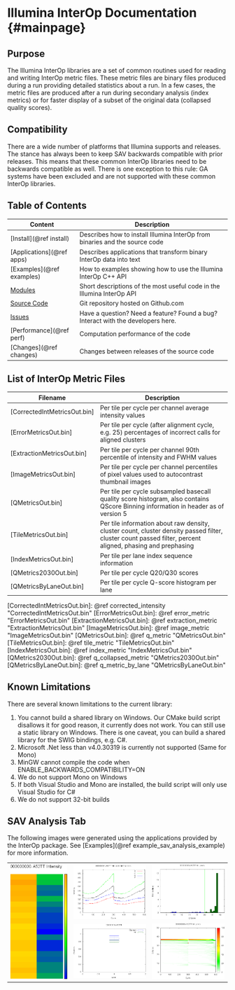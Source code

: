 Illumina InterOp Documentation                         {#mainpage}
==============================

Purpose
-------

The Illumina InterOp libraries are a set of common routines used for reading and writing InterOp metric files.  These
metric files are binary files produced during a run providing detailed statistics about a run.  In a few cases, the 
metric files are produced after a run during secondary analysis (index metrics) or for faster display of a subset of 
the original data (collapsed quality scores).

Compatibility
-------------

There are a wide number of platforms that Illumina supports and releases.  The stance has always been to keep SAV 
backwards compatible with prior releases.  This means that these common InterOp libraries need to be backwards 
compatible as well.  There is one exception to this rule: GA systems have been excluded and are not supported with 
these common InterOp libraries.

Table of Contents
-----------------

| Content                       | Description                                                                          |
| ----------------------------- | -------------------------------------------------------------------------------------|
| [Install](@ref install)       | Describes how to install Illumina InterOp from binaries and the source code          |
| [Applications](@ref apps)     | Describes applications that transform binary InterOp data into text                  |
| [Examples](@ref examples)     | How to examples showing how to use the Illumina InterOp C++ API                      |
| [Modules](modules.html)       | Short descriptions of the most useful code in the Illumina InterOp API               |
| [Source Code]                 | Git repository hosted on Github.com                                                  |
| [Issues]                      | Have a question? Need a feature? Found a bug? Interact with the developers here.     |
| [Performance](@ref perf)      | Computation performance of the code                                                  |
| [Changes](@ref changes)       | Changes between releases of the source code                                          |

[Source Code]: https://github.com/Illumina/interop
[Issues]: https://github.com/Illumina/interop/issues

List of InterOp Metric Files
----------------------------

| Filename                      | Description                                                                                                                                                   |
| ----------------------------- | ------------------------------------------------------------------------------------------------------------------------------------------------------------- |
| [CorrectedIntMetricsOut.bin]  | Per tile per cycle per channel average intensity values                                                                                                       |
| [ErrorMetricsOut.bin]         | Per tile per cycle (after alignment cycle, e.g. 25) percentages of incorrect calls for aligned clusters                                                       |
| [ExtractionMetricsOut.bin]    | Per tile per cycle per channel 90th percentile of intensity and FWHM values                                                                                   |
| [ImageMetricsOut.bin]         | Per tile per cycle per channel percentiles of pixel values used to autocontrast thumbnail images                                                              |
| [QMetricsOut.bin]             | Per tile per cycle subsampled basecall quality score histogram, also contains QScore Binning information in header as of version 5                            |
| [TileMetricsOut.bin]          | Per tile information about raw density, cluster count, cluster density passed filter, cluster count passed filter, percent aligned, phasing and prephasing    |
| [IndexMetricsOut.bin]         | Per tile per lane index sequence information                                                                                                                  |
| [QMetrics2030Out.bin]         | Per tile per cycle Q20/Q30 scores                                                                                                                             |
| [QMetricsByLaneOut.bin]       | Per tile per cycle Q-score histogram per lane                                                                                                                 |

[CorrectedIntMetricsOut.bin]: @ref corrected_intensity "CorrectedIntMetricsOut.bin"
[ErrorMetricsOut.bin]: @ref error_metric "ErrorMetricsOut.bin"
[ExtractionMetricsOut.bin]: @ref extraction_metric "ExtractionMetricsOut.bin"
[ImageMetricsOut.bin]: @ref image_metric "ImageMetricsOut.bin"
[QMetricsOut.bin]: @ref q_metric "QMetricsOut.bin"
[TileMetricsOut.bin]: @ref tile_metric "TileMetricsOut.bin"
[IndexMetricsOut.bin]: @ref index_metric "IndexMetricsOut.bin"
[QMetrics2030Out.bin]: @ref q_collapsed_metric "QMetrics2030Out.bin"
[QMetricsByLaneOut.bin]: @ref q_metric_by_lane "QMetricsByLaneOut.bin"


Known Limitations
-----------------

There are several known limitations to the current library:

  1. You cannot build a shared library on Windows. Our CMake build script disallows it for good reason, it currently
     does not work. You can still use a static library on Windows. There is one caveat, you can build a shared
     library for the SWIG bindings, e.g. C#.
  2. Microsoft .Net less than v4.0.30319 is currently not supported (Same for Mono)
  3. MinGW cannot compile the code when ENABLE_BACKWARDS_COMPATIBILITY=ON
  4. We do not support Mono on Windows
  5. If both Visual Studio and Mono are installed, the build script will only use Visual Studio for C#
  6. We do not support 32-bit builds

SAV Analysis Tab
----------------

The following images were generated using the applications provided by
the InterOp package. See [Examples](@ref example_sav_analysis_example)
for more information.

<table class="tg">
  <tr>
    <th class="tg-yw4l" rowspan="2"><img src="MiSeqDemo_flowcell-Intensity.png" alt="MiSeqDemo_flowcell-Intensity.png" width=250 /></th>
    <th class="tg-yw4l"><img src="MiSeqDemo_Intensity-by-cycle_Intensity.png" alt="MiSeqDemo_Intensity-by-cycle_Intensity.png" width=320/></th>
    <th class="tg-yw4l"><img src="MiSeqDemo_q-histogram.png" alt="MiSeqDemo_q-histogram.png" width=320 /></th>
  </tr>
  <tr>
    <td class="tg-yw4l"><img src="MiSeqDemo_ClusterCount-by-lane.png" alt="MiSeqDemo_ClusterCount-by-lane.png" width=320/></td>
    <td class="tg-yw4l"><img src="MiSeqDemo_q-heat-map.png" alt="MiSeqDemo_q-heat-map.png" width=320 /></td>
  </tr>
</table>
